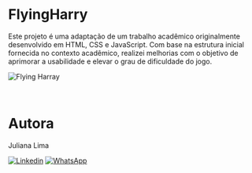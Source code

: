 # FlyingHarry
Este projeto é uma adaptação de um trabalho acadêmico originalmente desenvolvido em HTML, CSS e JavaScript. 
Com base na estrutura inicial fornecida no contexto acadêmico, realizei melhorias com o objetivo de aprimorar a usabilidade e elevar o grau de dificuldade do jogo.

![Flying Harray](https://github.com/JuhLima85/FlyingHarry/assets/89745459/e22f5cc8-f440-4629-85f5-ba28a06528c1)

<br/>

#### 
# Autora
Juliana Lima

[![Linkedin](https://img.shields.io/badge/-LinkedIn-%230077B5?style=for-the-badge&logo=linkedin&logoColor=white)](https://www.linkedin.com/feed/?trk=guest_homepage-basic_nav-header-signin)
[![WhatsApp](https://img.shields.io/badge/WhatsApp-25D366?style=for-the-badge&logo=whatsapp&logoColor=white)](https://contate.me/Juliana-Lima)
